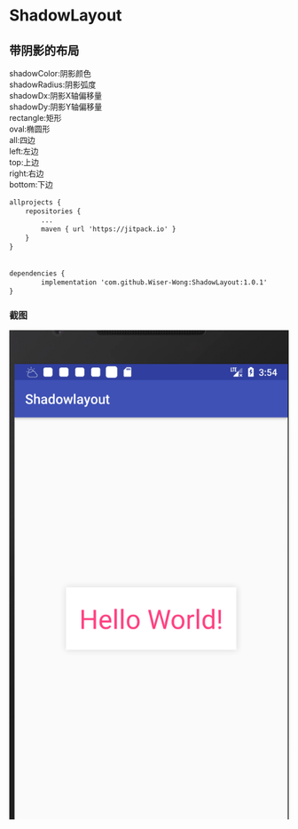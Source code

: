 # ShadowLayout
## 带阴影的布局  
shadowColor:阴影颜色  
shadowRadius:阴影弧度  
shadowDx:阴影X轴偏移量  
shadowDy:阴影Y轴偏移量  
rectangle:矩形  
oval:椭圆形  
all:四边  
left:左边  
top:上边  
right:右边  
bottom:下边

    allprojects {
		repositories {
			...
			maven { url 'https://jitpack.io' }
		}
	}
  
  
    dependencies {
	        implementation 'com.github.Wiser-Wong:ShadowLayout:1.0.1'
	}

### 截图
![images](https://github.com/Wiser-Wong/ShadowLayout/blob/master/images/screenshot.jpg)
